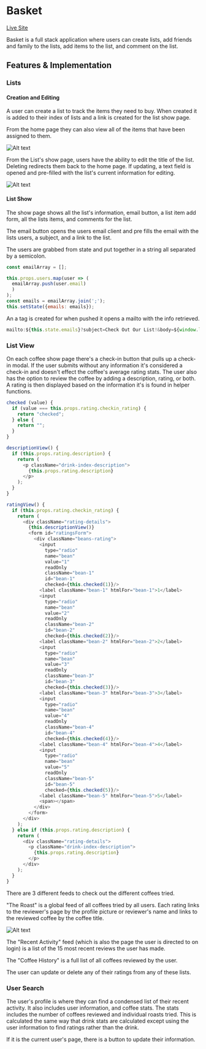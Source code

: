 # Basket

[Live Site](https://thebasketapp.herokuapp.com)

Basket is a full stack application where users can create lists, add friends
and family to the lists, add items to the list, and comment on the list.

## Features & Implementation

### Lists

#### Creation and Editing

A user can create a list to track the items they need to buy. When created
it is added to their index of lists and a link is created for the list show page.

From the home page they can also view all of the items that have been assigned to them.

![Alt text](http://res.cloudinary.com/dfmvfna21/image/upload/v1478900738/Screen_Shot_2016-11-11_at_1.45.07_PM_2_ly5myc.png)

From the List's show page, users have the ability to edit the title of the list.
Deleting redirects them back to the home page. If updating, a text field is
opened and pre-filled with the list's current information for editing.

![Alt text](http://res.cloudinary.com/dfmvfna21/image/upload/v1478898392/Screen_Shot_2016-11-11_at_1.05.44_PM_2_npvgex.png)

#### List Show

The show page shows all the list's information, email button, a list item
add form, all the lists items, and comments for the list.

The email button opens the users email client and pre fills the email with
the lists users, a subject, and a link to the list.

The users are grabbed from state and put together in a string all separated
by a semicolon.

```js
const emailArray = [];

this.props.users.map(user => (
  emailArray.push(user.email)
  )
);
const emails = emailArray.join(';');
this.setState({emails: emails});
```
An a tag is created for when pushed it opens a mailto with the info retrieved.

```js
mailto:${this.state.emails}?subject=Check Out Our List!&body=${window.location.href}
```

### List View

On each coffee show page there's a check-in button that pulls up a check-in modal. If the user submits without any information it's considered a check-in and doesn't effect the coffee's average rating stats. The user also has the option to review the coffee by adding a description, rating, or both. A rating is then displayed based on the information it's is found in helper functions.

```js
checked (value) {
  if (value === this.props.rating.checkin_rating) {
    return "checked";
  } else {
    return "";
  }
}

descriptionView() {
  if (this.props.rating.description) {
    return (
      <p className="drink-index-description">
        {this.props.rating.description}
      </p>
    );
  }
}

ratingView() {
  if (this.props.rating.checkin_rating) {
    return (
      <div className="rating-details">
        {this.descriptionView()}
        <form id="ratingsForm">
          <div className="beans-rating">
            <input
              type="radio"
              name="bean"
              value="1"
              readOnly
              className="bean-1"
              id="bean-1"
              checked={this.checked(1)}/>
            <label className="bean-1" htmlFor="bean-1">1</label>
            <input
              type="radio"
              name="bean"
              value="2"
              readOnly
              className="bean-2"
              id="bean-2"
              checked={this.checked(2)}/>
            <label className="bean-2" htmlFor="bean-2">2</label>
            <input
              type="radio"
              name="bean"
              value="3"
              readOnly
              className="bean-3"
              id="bean-3"
              checked={this.checked(3)}/>
            <label className="bean-3" htmlFor="bean-3">3</label>
            <input
              type="radio"
              name="bean"
              value="4"
              readOnly
              className="bean-4"
              id="bean-4"
              checked={this.checked(4)}/>
            <label className="bean-4" htmlFor="bean-4">4</label>
            <input
              type="radio"
              name="bean"
              value="5"
              readOnly
              className="bean-5"
              id="bean-5"
              checked={this.checked(5)}/>
            <label className="bean-5" htmlFor="bean-5">5</label>
            <span></span>
          </div>
        </form>
      </div>
    );
  } else if (this.props.rating.description) {
    return (
      <div className="rating-details">
        <p className="drink-index-description">
          {this.props.rating.description}
        </p>
      </div>
    );
  }
}
```


There are 3 different feeds to check out the different coffees tried.

"The Roast" is a global feed of all coffees tried by all users. Each rating links to the
reviewer's page by the profile picture or reviewer's name and links to the reviewed coffee by the coffee title.

![Alt text](http://res.cloudinary.com/dfmvfna21/image/upload/v1478899402/Screen_Shot_2016-11-11_at_1.22.28_PM_2_evfsgf.png)

The "Recent Activity" feed (which is also the page the user is directed to on login) is
a list of the 15 most recent reviews the user has made.

The "Coffee History" is a full list of all coffees reviewed by the user.

The user can update or delete any of their ratings from any of these lists.

### User Search

The user's profile is where they can find a condensed list of their recent
activity. It also includes user information, and coffee stats. The stats includes
the number of coffees reviewed and individual roasts tried. This is calculated the same way that drink stats are calculated except using the user information to find ratings rather than the drink.

If it is the current user's page, there is a button to update their information.

